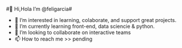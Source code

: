 #👋 Hi,Hola I’m @feligarcia#
- 👀 I’m interested in learning, colaborate, and support great projects. 
- 🌱 I’m currently learning front-end, data sciencie & python.
- 💞️ I’m looking to collaborate on interactive teams
- 📫 How to reach me >> pending

<!---
feligarcia/feligarcia is a ✨ special ✨ repository because its `README.md` (this file) appears on your GitHub profile.
You can click the Preview link to take a look at your changes.
--->
